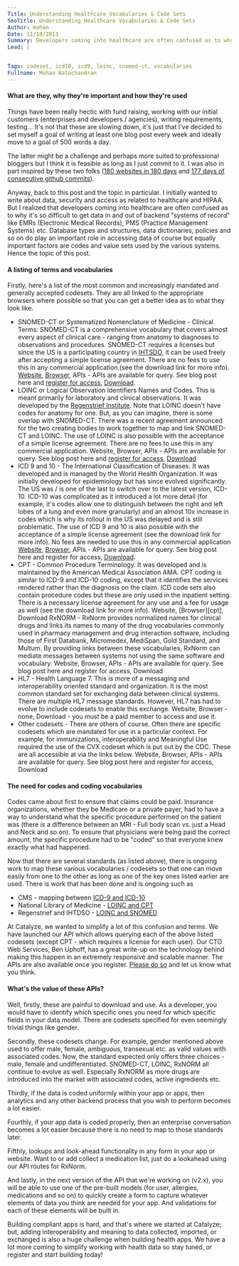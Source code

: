 ```yaml
---
Title: Understanding Healthcare Vocabularies & Code Sets
SeoTitle: Understanding Healthcare Vocabularies & Code Sets
Author: mohan
Date: 11/18/2013
Summary: Developers coming into healthcare are often confused as to why it's so difficult to get data in and out of backend "systems of record" like EMRs.
Lead: |


Tags: codeset, icd10, icd9, loinc, snomed-ct, vocabularies
Fullname: Mohan Balachandran
---
```

#### What are they, why they're important and how they're used

Things have been really hectic with fund raising, working with our initial customers (enterprises and developers / agencies), writing requirements, testing... It's not that these are slowing down, it's just that I've decided to set myself a goal of writing at least one blog post every week and ideally move to a goal of 500 words a day.

The latter might be a challenge and perhaps more suited to professional bloggers but I think it is feasible as long as I just commit to it. I was also in part inspired by these two folks ([180 websites in 180 days](http://blog.jenniferdewalt.com/post/56319597560/im-learning-to-code-by-building-180-websites-in-180) and [177 days of consecutive github commits](https://ryanseys.com/blog/177-days-of-github/)).

Anyway, back to this post and the topic in particular. I initially wanted to write about data, security and access as related to healthcare and HIPAA. But I realized that developers coming into healthcare are often confused as to why it's so difficult to get data in and out of backend "systems of record" like EMRs (Electronic Medical Records), PMS (Practice Management Systems) etc. Database types and structures, data dictionaries, policies and so on do play an important role in accessing data of course but equally important factors are codes and value sets used by the various systems. Hence the topic of this post.

#### A listing of terms and vocabularies

Firstly, here's a list of the most common and increasingly mandated and generally accepted codesets. They are all linked to the appropriate browsers where possible so that you can get a better idea as to what they look like.

- SNOMED-CT or Systematized Nomenclature of Medicine - Clinical Terms: SNOMED-CT is a comprehensive vocabulary that covers almost every aspect of clinical care - ranging from anatomy to diagnoses to observations and procedures. SNOMED-CT requires a licenses but since the US is a participating country in [IHTSDO](http://www.ihtsdo.org/), it can be used freely after accepting a simple license agreement. There are no fees to use this in any commercial application.(see the download link for more info). [Website](http://www.ihtsdo.org/snomed-ct/snomed-ct0/), [Browser](http://bioportal.bioontology.org/ontologies/SNOMEDCT?p=classes), APIs - APIs are available for query. See blog post here and [register for access](http://developer.catalyze.io/), [Download](http://www.nlm.nih.gov/research/umls/licensedcontent/downloads.html).
- LOINC or Logical Observation Identifiers Names and Codes. This is meant primarily for laboratory and clinical observations. It was developed by the [Regenstrief Institute](http://www.regenstrief.org/). Note that LOINC doesn't have codes for anatomy for one. But, as you can imagine, there is some overlap with SNOMED-CT. There was a recent agreement announced for the two creating bodies to work together to map and link SNOMED-CT and LOINC. The use of LOINC is also possible with the acceptance of a simple license agreement. There are no fees to use this in any commercial application. Website, Browser, APIs - APIs are available for query. See blog post here and [register for access](http://developer.catalyze.io/), [Download](http://loinc.org/downloads)
- ICD 9 and 10 - The International Classification of Diseases. It was developed and is managed by the World Health Organization. It was initially developed for epidemiology but has since evolved significantly. The US was / is one of the last to switch over to the latest version, ICD-10. ICD-10 was complicated as it introduced a lot more detail (for example, it's codes allow one to distinguish between the right and left lobes of a lung and even more granularly) and an almost 10x increase in codes which is why its rollout in the US was delayed and is still problematic. The use of ICD 9 and 10 is also possible with the acceptance of a simple license agreement (see the download link for more info). No fees are needed to use this in any commercial application [Website](http://www.who.int/classifications/icd/en/), [Browser](http://apps.who.int/classifications/icd10/browse/2010/en), APIs - APIs are available for query. See blog post here and register for access, [Download](http://www.nlm.nih.gov/research/umls/licensedcontent/downloads.html).
- CPT - Common Procedure Terminology. It was developed and is maintained by the American Medical Association AMA. CPT coding is similar to ICD-9 and ICD-10 coding, except that it identifies the services rendered rather than the diagnosis on the claim. ICD code sets also contain procedure codes but these are only used in the inpatient setting. There is a necessary license agreement for any use and a fee for usage as well (see the download link for more info). Website, [Browser][cpt], Download
RxNORM - RxNorm provides normalized names for clinical drugs and links its names to many of the drug vocabularies commonly used in pharmacy management and drug interaction software, including those of First Databank, Micromedex, MediSpan, Gold Standard, and Multum. By providing links between these vocabularies, RxNorm can mediate messages between systems not using the same software and vocabulary. Website, Browser, APIs - APIs are available for query. See blog post here and register for access, Download
- HL7 - Health Language 7. This is more of a messaging and interoperability oriented standard and organization. It is the most common standard set for exchanging data between clinical systems. There are multiple HL7 message standards. However, HL7 has had to evolve to include codesets to enable this exchange. Website, Browser - none, Download - you must be a paid member to access and use it.
- Other codesets - There are others of course. Often there are specific codesets which are mandated for use in a particular context. For example, for immunizations, interoperability and Meaningful Use required the use of the CVX codeset which is put out by the CDC. These are all accessible at via the links below. Website, Browser, APIs - APIs are available for query. See blog post here and register for access, Download

#### The need for codes and coding vocabularies

Codes came about first to ensure that claims could be paid. Insurance organizations, whether they be Medicare or a private payer, had to have a way to understand what the specific procedure performed on the patient was (there is a difference between an MRI - Full body scan vs. just a Head and Neck and so on). To ensure that physicians were being paid the correct amount, the specific procedure had to be "coded" so that everyone knew exactly what had happened.

Now that there are several standards (as listed above), there is ongoing work to map these various vocabularies / codesets so that one can move easily from one to the other as long as one of the key ones listed earlier are used. There is work that has been done and is ongoing such as

- CMS - mapping between [ICD-9 and ICD-10](http://www.cms.gov/Medicare/Coding/ICD10/2014-ICD-10-CM-and-GEMs.html)
- National Library of Medicine - [LOINC and CPT](http://www.nlm.nih.gov/research/umls/mapping_projects/loinc_to_cpt_map.html)
- Regenstrief and IHTDSO - [LOINC and SNOMED](http://www.regenstrief.org/news/new-regenstrief-and-ihtsdo-agreement-make-emrs-more-effective-improving-health-care/)

At Catalyze, we wanted to simplify a lot of this confusion and terms. We have launched our API which allows querying each of the above listed codesets (except CPT - which requires a license for each user). Our CTO Web Services, Ben Uphoff, has a great write-up on the technology behind making this happen in an extremely responsive and scalable manner. The APIs are also available once you register. [Please do so](https://developer.catalyze.io/request-invite) and let us know what you think.

#### What's the value of these APIs?

Well, firstly, these are painful to download and use. As a developer, you would have to identify which specific ones you need for which specific fields in your data model. There are codesets specified for even seemingly trivial things like gender.

Secondly, these codesets change. For example, gender mentioned above used to offer male, female, ambiguous, transexual etc. as valid values with associated codes. Now, the standard expected only offers three choices - male, female and undifferentiated. SNOMED-CT, LOINC, RxNORM all continue to evolve as well. Especially RxNORM as more drugs are introduced into the market with associated codes, active ingredients etc.

Thirdly, if the data is coded uniformly within your app or apps, then analytics and any other backend process that you wish to perform becomes a lot easier.

Fourthly, if your app data is coded properly, then an enterprise conversation becomes a lot easier because there is no need to map to those standards later.

Fifthly, lookups and look-ahead functionality in any form in your app or website. Want to or add collect a medication list, just do a lookahead using our API routes for RxNorm.

And lastly, in the next version of the API that we're working on (v2.x), you will be able to use one of the pre-built models (for user, allergies, medications and so on) to quickly create a form to capture whatever elements of data you think are needed for your app. And validations for each of these elements will be built in.

Building compliant apps is hard, and that's where we started at Catalyze; but, adding interoperability and meaning to data collected, imported, or exchanged is also a huge challenge when building health apps. We have a lot more coming to simplify working with health data so stay tuned, or register and start building today!

